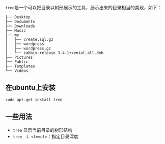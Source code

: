 `tree`是一个可以把目录以树形展示的工具，展示出来的目录相当的美观，如下：
```
├── Desktop
├── Documents
├── Downloads
├── Music
├── my
│   ├── create.sql.gz
│   ├── wordpress
│   ├── wordpress.gz
│   └── zabbix-release_3.4-1+xenial_all.deb
├── Pictures
├── Public
├── Templates
└── Videos
```

## 在ubuntu上安装

`sudo apt-get install tree`

## 一些用法

* `tree` 显示当前目录的树形结构
* `tree -L <level>`：指定目录深度
